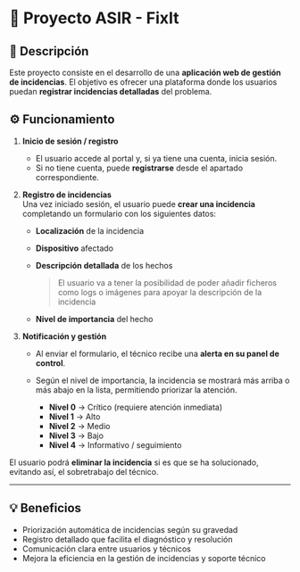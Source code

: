 # 🚀 Proyecto ASIR - **FixIt**

## 📌 Descripción
Este proyecto consiste en el desarrollo de una **aplicación web de gestión de incidencias**. El objetivo es ofrecer una plataforma donde los usuarios puedan **registrar incidencias detalladas** del problema.

## ⚙️ Funcionamiento
1. **Inicio de sesión / registro**  
   - El usuario accede al portal y, si ya tiene una cuenta, inicia sesión.  
   - Si no tiene cuenta, puede **registrarse** desde el apartado correspondiente.

2. **Registro de incidencias**  
   Una vez iniciado sesión, el usuario puede **crear una incidencia** completando un formulario con los siguientes datos:
   - **Localización** de la incidencia
   - **Dispositivo** afectado
   - **Descripción detallada** de los hechos
     
     > El usuario va a tener la posibilidad de poder añadir ficheros como logs o imágenes para apoyar la descripción de la incidencia
   - **Nivel de importancia** del hecho

3. **Notificación y gestión**  
   - Al enviar el formulario, el técnico recibe una **alerta en su panel de control**.  
   - Según el nivel de importancia, la incidencia se mostrará más arriba o más abajo en la lista, permitiendo priorizar la atención.
   
      - **Nivel 0** → Crítico (requiere atención inmediata)  
      - **Nivel 1** → Alto  
      - **Nivel 2** → Medio  
      - **Nivel 3** → Bajo  
      - **Nivel 4** → Informativo / seguimiento  

El usuario podrá **eliminar la incidencia** si es que se ha solucionado, evitando así, el sobretrabajo del técnico.

---

## 💡 Beneficios
- Priorización automática de incidencias según su gravedad
- Registro detallado que facilita el diagnóstico y resolución
- Comunicación clara entre usuarios y técnicos
- Mejora la eficiencia en la gestión de incidencias y soporte técnico
